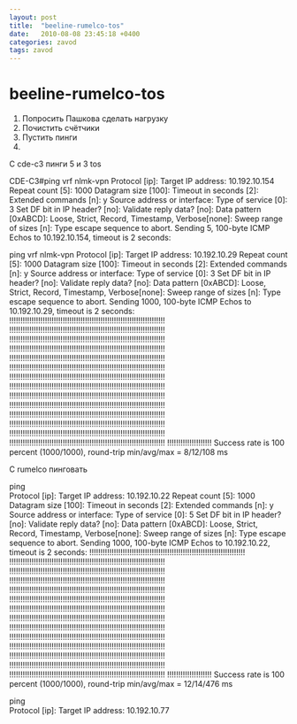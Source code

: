 ```yaml
---
layout: post
title:  "beeline-rumelco-tos"
date:   2010-08-08 23:45:18 +0400
categories: zavod
tags: zavod
---
```


# beeline-rumelco-tos
1. Попросить Пашкова сделать нагрузку
2. Почистить счётчики
3. Пустить пинги
4. 

C cde-c3 пинги 5 и 3 tos


CDE-C3#ping vrf nlmk-vpn
Protocol [ip]: 
Target IP address: 10.192.10.154
Repeat count [5]: 1000
Datagram size [100]: 
Timeout in seconds [2]: 
Extended commands [n]: y
Source address or interface: 
Type of service [0]: 3
Set DF bit in IP header? [no]: 
Validate reply data? [no]: 
Data pattern [0xABCD]: 
Loose, Strict, Record, Timestamp, Verbose[none]: 
Sweep range of sizes [n]: 
Type escape sequence to abort.
Sending 5, 100-byte ICMP Echos to 10.192.10.154, timeout is 2 seconds:




ping vrf nlmk-vpn
Protocol [ip]: 
Target IP address: 10.192.10.29
Repeat count [5]: 1000
Datagram size [100]: 
Timeout in seconds [2]: 
Extended commands [n]: y
Source address or interface: 
Type of service [0]: 3
Set DF bit in IP header? [no]: 
Validate reply data? [no]: 
Data pattern [0xABCD]: 
Loose, Strict, Record, Timestamp, Verbose[none]: 
Sweep range of sizes [n]: 
Type escape sequence to abort.
Sending 1000, 100-byte ICMP Echos to 10.192.10.29, timeout is 2 seconds:
!!!!!!!!!!!!!!!!!!!!!!!!!!!!!!!!!!!!!!!!!!!!!!!!!!!!!!!!!!!!!!!!!!!!!!
!!!!!!!!!!!!!!!!!!!!!!!!!!!!!!!!!!!!!!!!!!!!!!!!!!!!!!!!!!!!!!!!!!!!!!
!!!!!!!!!!!!!!!!!!!!!!!!!!!!!!!!!!!!!!!!!!!!!!!!!!!!!!!!!!!!!!!!!!!!!!
!!!!!!!!!!!!!!!!!!!!!!!!!!!!!!!!!!!!!!!!!!!!!!!!!!!!!!!!!!!!!!!!!!!!!!
!!!!!!!!!!!!!!!!!!!!!!!!!!!!!!!!!!!!!!!!!!!!!!!!!!!!!!!!!!!!!!!!!!!!!!
!!!!!!!!!!!!!!!!!!!!!!!!!!!!!!!!!!!!!!!!!!!!!!!!!!!!!!!!!!!!!!!!!!!!!!
!!!!!!!!!!!!!!!!!!!!!!!!!!!!!!!!!!!!!!!!!!!!!!!!!!!!!!!!!!!!!!!!!!!!!!
!!!!!!!!!!!!!!!!!!!!!!!!!!!!!!!!!!!!!!!!!!!!!!!!!!!!!!!!!!!!!!!!!!!!!!
!!!!!!!!!!!!!!!!!!!!!!!!!!!!!!!!!!!!!!!!!!!!!!!!!!!!!!!!!!!!!!!!!!!!!!
!!!!!!!!!!!!!!!!!!!!!!!!!!!!!!!!!!!!!!!!!!!!!!!!!!!!!!!!!!!!!!!!!!!!!!
!!!!!!!!!!!!!!!!!!!!!!!!!!!!!!!!!!!!!!!!!!!!!!!!!!!!!!!!!!!!!!!!!!!!!!
!!!!!!!!!!!!!!!!!!!!!!!!!!!!!!!!!!!!!!!!!!!!!!!!!!!!!!!!!!!!!!!!!!!!!!
!!!!!!!!!!!!!!!!!!!!!!!!!!!!!!!!!!!!!!!!!!!!!!!!!!!!!!!!!!!!!!!!!!!!!!
!!!!!!!!!!!!!!!!!!!!!!!!!!!!!!!!!!!!!!!!!!!!!!!!!!!!!!!!!!!!!!!!!!!!!!
!!!!!!!!!!!!!!!!!!!!
Success rate is 100 percent (1000/1000), round-trip min/avg/max = 8/12/108 ms




C rumelco пинговать


ping                       
Protocol [ip]: 
Target IP address: 10.192.10.22
Repeat count [5]: 1000
Datagram size [100]: 
Timeout in seconds [2]: 
Extended commands [n]: y
Source address or interface: 
Type of service [0]: 5
Set DF bit in IP header? [no]: 
Validate reply data? [no]: 
Data pattern [0xABCD]: 
Loose, Strict, Record, Timestamp, Verbose[none]: 
Sweep range of sizes [n]: 
Type escape sequence to abort.
Sending 1000, 100-byte ICMP Echos to 10.192.10.22, timeout is 2 seconds:
!!!!!!!!!!!!!!!!!!!!!!!!!!!!!!!!!!!!!!!!!!!!!!!!!!!!!!!!!!!!!!!!!!!!!!
!!!!!!!!!!!!!!!!!!!!!!!!!!!!!!!!!!!!!!!!!!!!!!!!!!!!!!!!!!!!!!!!!!!!!!
!!!!!!!!!!!!!!!!!!!!!!!!!!!!!!!!!!!!!!!!!!!!!!!!!!!!!!!!!!!!!!!!!!!!!!
!!!!!!!!!!!!!!!!!!!!!!!!!!!!!!!!!!!!!!!!!!!!!!!!!!!!!!!!!!!!!!!!!!!!!!
!!!!!!!!!!!!!!!!!!!!!!!!!!!!!!!!!!!!!!!!!!!!!!!!!!!!!!!!!!!!!!!!!!!!!!
!!!!!!!!!!!!!!!!!!!!!!!!!!!!!!!!!!!!!!!!!!!!!!!!!!!!!!!!!!!!!!!!!!!!!!
!!!!!!!!!!!!!!!!!!!!!!!!!!!!!!!!!!!!!!!!!!!!!!!!!!!!!!!!!!!!!!!!!!!!!!
!!!!!!!!!!!!!!!!!!!!!!!!!!!!!!!!!!!!!!!!!!!!!!!!!!!!!!!!!!!!!!!!!!!!!!
!!!!!!!!!!!!!!!!!!!!!!!!!!!!!!!!!!!!!!!!!!!!!!!!!!!!!!!!!!!!!!!!!!!!!!
!!!!!!!!!!!!!!!!!!!!!!!!!!!!!!!!!!!!!!!!!!!!!!!!!!!!!!!!!!!!!!!!!!!!!!
!!!!!!!!!!!!!!!!!!!!!!!!!!!!!!!!!!!!!!!!!!!!!!!!!!!!!!!!!!!!!!!!!!!!!!
!!!!!!!!!!!!!!!!!!!!!!!!!!!!!!!!!!!!!!!!!!!!!!!!!!!!!!!!!!!!!!!!!!!!!!
!!!!!!!!!!!!!!!!!!!!!!!!!!!!!!!!!!!!!!!!!!!!!!!!!!!!!!!!!!!!!!!!!!!!!!
!!!!!!!!!!!!!!!!!!!!!!!!!!!!!!!!!!!!!!!!!!!!!!!!!!!!!!!!!!!!!!!!!!!!!!
!!!!!!!!!!!!!!!!!!!!
Success rate is 100 percent (1000/1000), round-trip min/avg/max = 12/14/476 ms




ping        
Protocol [ip]: 
Target IP address: 10.192.10.77


